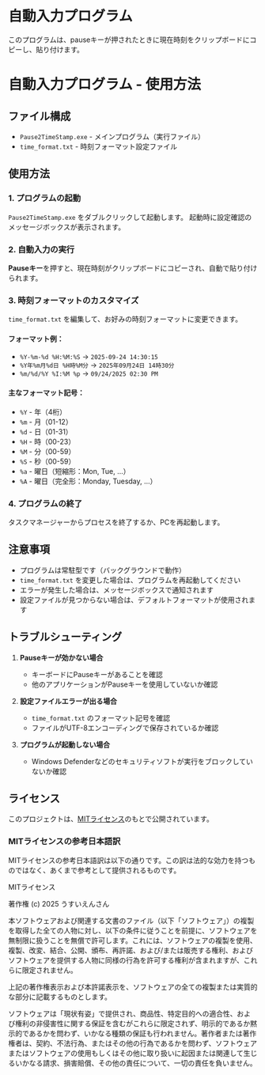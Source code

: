 # 自動入力プログラム

このプログラムは、pauseキーが押されたときに現在時刻をクリップボードにコピーし、貼り付けます。

# 自動入力プログラム - 使用方法

## ファイル構成
- `Pause2TimeStamp.exe` - メインプログラム（実行ファイル）
- `time_format.txt` - 時刻フォーマット設定ファイル

## 使用方法

### 1. プログラムの起動
`Pause2TimeStamp.exe` をダブルクリックして起動します。
起動時に設定確認のメッセージボックスが表示されます。

### 2. 自動入力の実行
**Pauseキー**を押すと、現在時刻がクリップボードにコピーされ、自動で貼り付けられます。

### 3. 時刻フォーマットのカスタマイズ
`time_format.txt` を編集して、お好みの時刻フォーマットに変更できます。

#### フォーマット例：
- `%Y-%m-%d %H:%M:%S` → `2025-09-24 14:30:15`
- `%Y年%m月%d日 %H時%M分` → `2025年09月24日 14時30分`
- `%m/%d/%Y %I:%M %p` → `09/24/2025 02:30 PM`

#### 主なフォーマット記号：
- `%Y` - 年（4桁）
- `%m` - 月（01-12）
- `%d` - 日（01-31）
- `%H` - 時（00-23）
- `%M` - 分（00-59）
- `%S` - 秒（00-59）
- `%a` - 曜日（短縮形：Mon, Tue, ...）
- `%A` - 曜日（完全形：Monday, Tuesday, ...）

### 4. プログラムの終了
タスクマネージャーからプロセスを終了するか、PCを再起動します。

## 注意事項
- プログラムは常駐型です（バックグラウンドで動作）
- `time_format.txt` を変更した場合は、プログラムを再起動してください
- エラーが発生した場合は、メッセージボックスで通知されます
- 設定ファイルが見つからない場合は、デフォルトフォーマットが使用されます

## トラブルシューティング
1. **Pauseキーが効かない場合**
   - キーボードにPauseキーがあることを確認
   - 他のアプリケーションがPauseキーを使用していないか確認

2. **設定ファイルエラーが出る場合**
   - `time_format.txt` のフォーマット記号を確認
   - ファイルがUTF-8エンコーディングで保存されているか確認

3. **プログラムが起動しない場合**
   - Windows Defenderなどのセキュリティソフトが実行をブロックしていないか確認

## ライセンス

このプロジェクトは、[MITライセンス](./LICENSE)のもとで公開されています。

### MITライセンスの参考日本語訳

MITライセンスの参考日本語訳は以下の通りです。この訳は法的な効力を持つものではなく、あくまで参考として提供されるものです。


MITライセンス

著作権 (c) 2025 うすいえんさん

本ソフトウェアおよび関連する文書のファイル（以下「ソフトウェア」）の複製を取得した全ての人物に対し、以下の条件に従うことを前提に、ソフトウェアを無制限に扱うことを無償で許可します。これには、ソフトウェアの複製を使用、複製、改変、結合、公開、頒布、再許諾、および/または販売する権利、およびソフトウェアを提供する人物に同様の行為を許可する権利が含まれますが、これらに限定されません。

上記の著作権表示および本許諾表示を、ソフトウェアの全ての複製または実質的な部分に記載するものとします。

ソフトウェアは「現状有姿」で提供され、商品性、特定目的への適合性、および権利の非侵害性に関する保証を含むがこれらに限定されず、明示的であるか黙示的であるかを問わず、いかなる種類の保証も行われません。著作者または著作権者は、契約、不法行為、またはその他の行為であるかを問わず、ソフトウェアまたはソフトウェアの使用もしくはその他に取り扱いに起因または関連して生じるいかなる請求、損害賠償、その他の責任について、一切の責任を負いません。
